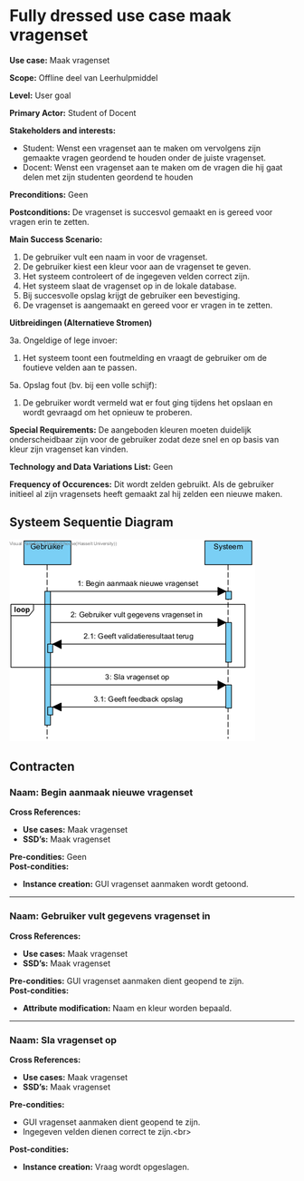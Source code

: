 # Fully dressed use case maak vragenset
**Use case:** Maak vragenset

**Scope:** Offline deel van Leerhulpmiddel

**Level:** User goal

**Primary Actor:** Student of Docent

**Stakeholders and interests:**
* Student: Wenst een vragenset aan te maken om vervolgens zijn gemaakte vragen geordend te houden onder de juiste vragenset.
* Docent: Wenst een vragenset aan te maken om de vragen die hij gaat delen met zijn studenten geordend te houden

**Preconditions:** Geen

**Postconditions:** De vragenset is succesvol gemaakt en is gereed voor vragen erin te zetten.

**Main Success Scenario:**

1. De gebruiker vult een naam in voor de vragenset.
2. De gebruiker kiest een kleur voor aan de vragenset te geven.
3. Het systeem controleert of de ingegeven velden correct zijn.
4. Het systeem slaat de vragenset op in de lokale database.
5. Bij succesvolle opslag krijgt de gebruiker een bevestiging.
6. De vragenset is aangemaakt en gereed voor er vragen in te zetten.


**Uitbreidingen (Alternatieve Stromen)**

3a. Ongeldige of lege invoer:
1. Het systeem toont een foutmelding en vraagt de gebruiker om de foutieve velden aan te passen.

5a. Opslag fout (bv. bij een volle schijf):
1. De gebruiker wordt vermeld wat er fout ging tijdens het opslaan en wordt gevraagd om het opnieuw te proberen.

**Special Requirements:** De aangeboden kleuren moeten duidelijk onderscheidbaar zijn voor de gebruiker zodat deze snel en op basis van kleur zijn vragenset kan vinden. 

**Technology and Data Variations List:** Geen

**Frequency of Occurences:** Dit wordt zelden gebruikt. Als de gebruiker initieel al zijn vragensets heeft gemaakt zal hij zelden een nieuwe maken.

## Systeem Sequentie Diagram
![Systeem Sequentie Diagram](./Images/SSD_MaakVragenset.png)

## Contracten

### **Naam:** Begin aanmaak nieuwe vragenset<br/>
**Cross References:** 
* **Use cases:** Maak vragenset<br/>
* **SSD’s:** Maak vragenset
  
**Pre-condities:** Geen<br/>
**Post-condities:** 
* **Instance creation:** GUI vragenset aanmaken wordt getoond.<br/>

---

### **Naam:** Gebruiker vult gegevens vragenset in<br/>
**Cross References:** 
* **Use cases:** Maak vragenset<br/>
* **SSD’s:** Maak vragenset
  
**Pre-condities:** GUI vragenset aanmaken dient geopend te zijn.<br/>
**Post-condities:** 
* **Attribute modification:** Naam en kleur worden bepaald.<br/>

---

### **Naam:** Sla vragenset op<br/>
**Cross References:** 
* **Use cases:** Maak vragenset<br/>
* **SSD’s:** Maak vragenset
  
**Pre-condities:** 
* GUI vragenset aanmaken dient geopend te zijn.<br/>
* Ingegeven velden dienen correct te zijn.<br\>

**Post-condities:** 
* **Instance creation:** Vraag wordt opgeslagen.<br/>